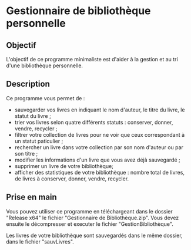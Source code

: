 # Gestionnaire de bibliothèque personnelle

## Objectif

L'objectif de ce programme minimaliste est d'aider à la gestion et au tri d'une bibliothèque personnelle.

## Description

Ce programme vous permet de :

* sauvegarder vos livres en indiquant le nom d'auteur, le titre du livre, le statut du livre ;
* trier vos livres selon quatre différents statuts : conserver, donner, vendre, recycler ;
* filtrer votre collection de livres pour ne voir que ceux correspondant à un statut paticulier ;
* rechercher un livre dans votre collection par son nom d'auteur ou par son titre ;
* modifier les informations d'un livre que vous avez déjà sauvegardé ;
* supprimer un livre de votre bibliothèque;
* afficher des statistiques de votre bibliothèque : nombre total de livres, de livres à conserver, donner, vendre, recycler.

## Prise en main 

Vous pouvez utiliser ce programme en téléchargeant dans le dossier "Release x64" le fichier "Gestionnaire de Bibliothèque.zip". Vous devez ensuite le décompresser et executer le fichier "GestionBibliothèque".

Les livres de votre bibliothèque sont sauvegardés dans le même dossier, dans le fichier "sauvLivres".
